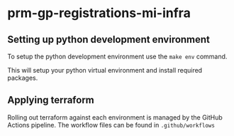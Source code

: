 # prm-gp-registrations-mi-infra

## Setting up python development environment

To setup the python development environment use the `make env` command. 

This will setup your python virtual environment and install required packages.

## Applying terraform

Rolling out terraform against each environment is managed by the GitHub Actions pipeline. The workflow files can be found in `.github/workflows`



